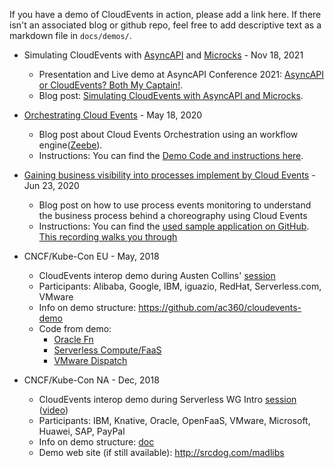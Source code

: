 <!-- no verify-specs -->

If you have a demo of CloudEvents in action, please add a link here. If there
isn't an associated blog or github repo, feel free to add descriptive text as a
markdown file in `docs/demos/`.

- Simulating CloudEvents with [AsyncAPI](https://www.asyncapi.com/) and [Microcks](https://microcks.io/) - Nov 18, 2021

  - Presentation and Live demo at AsyncAPI Conference 2021: [AsyncAPI or CloudEvents? Both My Captain!](https://www.youtube.com/watch?v=_p9RyClgYhE).
  - Blog post: [Simulating CloudEvents with AsyncAPI and Microcks](https://microcks.io/blog/simulating-cloudevents-with-asyncapi/).

- [Orchestrating Cloud Events](https://salaboy.com/2020/05/18/orchestrating-cloud-events-with-zeebe/) - May 18, 2020

  - Blog post about Cloud Events Orchestration using an workflow engine([Zeebe](http://zeebe.io)). 
  - Instructions: You can find the [Demo Code and instructions here](https://github.com/salaboy/zeebe-cloud-events-examples).
  
- [Gaining business visibility into processes implement by Cloud Events](https://blog.bernd-ruecker.com/gaining-visibility-into-processes-spanning-multiple-microservices-a1fc751c4c13) - Jun 23, 2020

  - Blog post on how to use process events monitoring to understand the business process behind a choreography using Cloud Events
  - Instructions: You can find the [used sample application on GitHub](https://github.com/berndruecker/flowing-retail/). [This recording walks you through](https://www.youtube.com/watch?v=JptEJZ10Ra4)
   
- CNCF/Kube-Con EU - May, 2018

  - CloudEvents interop demo during Austen Collins'
    [session](https://kccnceu18.sched.com/event/Dqvg/the-serverless-and-event-driven-future-austen-collins-serverless-intermediate-skill-level)
  - Participants: Alibaba, Google, IBM, iguazio, RedHat, Serverless.com, VMware
  - Info on demo structure: https://github.com/ac360/cloudevents-demo
  - Code from demo:
    - [Oracle Fn](https://github.com/fnproject/cloudevents-demo)
    - [Serverless Compute/FaaS](https://github.com/ac360/cloudevents-demo)
    - [VMware Dispatch](https://github.com/dispatchframework/cloudevents-twitter-demo)

- CNCF/Kube-Con NA - Dec, 2018
  - CloudEvents interop demo during Serverless WG Intro
    [session](https://sched.co/Grcc)
    ([video](https://www.youtube.com/watch?v=iNlqLr9vlD4&feature=youtu.be))
  - Participants: IBM, Knative, Oracle, OpenFaaS, VMware, Microsoft, Huawei,
    SAP, PayPal
  - Info on demo structure:
    [doc](https://docs.google.com/document/d/1Vkrmz0vLyiJnUmHUeJfmFbBldDyD-DOFcBNOU-eEKeg/edit#bookmark=id.umb4bpvgj3x1)
  - Demo web site (if still available): http://srcdog.com/madlibs
